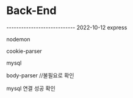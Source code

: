# Back-End

---------------------------- 2022-10-12
express

nodemon

cookie-parser

mysql

body-parser //불필요로 확인

mysql 연결 성공 확인